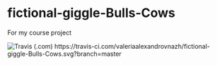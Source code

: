 # fictional-giggle-Bulls-Cows
For my course project

 <img alt="Travis (.com)" src="https://img.shields.io/travis/com/valeriaalexandrovnazh/fictional-giggle-Bulls-Cows">
 https://travis-ci.com/valeriaalexandrovnazh/fictional-giggle-Bulls-Cows.svg?branch=master
